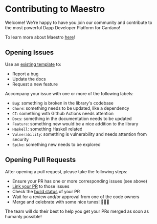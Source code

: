 # Contributing to Maestro

Welcome! We're happy to have you join our community and contribute to the most powerful Dapp Developer Platform for Cardano!

To learn more about Maestro [here](https://docs.gomaestro.org/)!

## Opening Issues

Use an [existing template](https://github.com/maestro-org/haskell-sdk/issues/new/choose) to:
- Report a bug
- Update the docs
- Request a new feature

Accompany your issue with one or more of the following labels:
- `Bug`: something is broken in the library's codebase
- `Chore`: something needs to be updated, like a dependency
- `CI`: something with Github Actions needs attention
- `Docs`: something in the documentation needs to be updated
- `Feature`: something new would be a nice addition to the library
- `Haskell`: something Haskell related
- `Vulnerability`: something is vulnerability and needs attention from security
- `Spike`: something new needs to be explored

## Opening Pull Requests
After opening a pull request, please take the following steps:
- Ensure your PR has one or more corresponding issues (see above)
- [Link your PR](https://docs.github.com/en/issues/tracking-your-work-with-issues/linking-a-pull-request-to-an-issue) to those issues
- Check the [build status](https://github.com/maestro-org/haskell-sdk/actions/new) of your PR
- Wait for a review and/or approval from one of the code owners
- Merge and celebrate with some nice tunes! 🎼🎼🎼

The team will do their best to help you get your PRs merged as soon as humanly possible!
